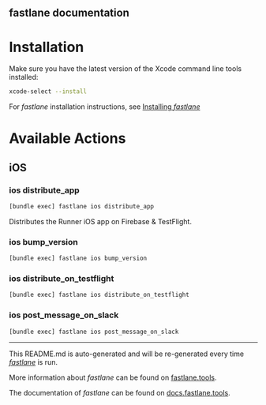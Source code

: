 ## fastlane documentation

# Installation

Make sure you have the latest version of the Xcode command line tools installed:

```sh
xcode-select --install
```

For _fastlane_ installation instructions, see [Installing _fastlane_](https://docs.fastlane.tools/#installing-fastlane)

# Available Actions

## iOS

### ios distribute_app

```sh
[bundle exec] fastlane ios distribute_app
```

Distributes the Runner iOS app on Firebase & TestFlight.

### ios bump_version

```sh
[bundle exec] fastlane ios bump_version
```

### ios distribute_on_testflight

```sh
[bundle exec] fastlane ios distribute_on_testflight
```

### ios post_message_on_slack

```sh
[bundle exec] fastlane ios post_message_on_slack
```

---

This README.md is auto-generated and will be re-generated every time [_fastlane_](https://fastlane.tools) is run.

More information about _fastlane_ can be found on [fastlane.tools](https://fastlane.tools).

The documentation of _fastlane_ can be found on [docs.fastlane.tools](https://docs.fastlane.tools).
